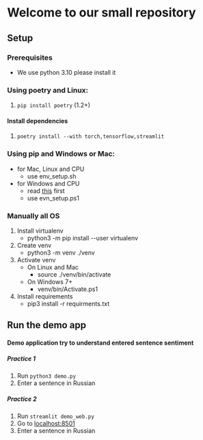 # Welcome to our small repository

## Setup
### Prerequisites
- We use python 3.10 please install it
### Using poetry and Linux:

1. `pip install poetry` (1.2+)

#### Install dependencies

1. `poetry install --with torch,tensorflow,streamlit`


### Using pip and Windows or Mac:

- for Mac, Linux and CPU
  - use env_setup.sh
- for Windows and CPU
  - read [this](https://learn.microsoft.com/en-us/powershell/module/microsoft.powershell.core/about/about_execution_policies?view=powershell-7.3) first
  - use evn_setup.ps1

### Manually all OS

1. Install virtualenv
   - python3 -m pip install --user virtualenv
2. Create venv
   - python3 -m venv ./venv
3. Activate venv
   - On Linux and Mac
     - source ./venv/bin/activate
   - On Windows 7+
     - venv/bin/Activate.ps1
4. Install requirements
   - pip3 install -r requirments.txt

## Run the demo app
#### Demo application try to understand entered sentence sentiment
##### Practice 1
1. Run `python3 demo.py`
2. Enter a sentence in Russian

##### Practice 2
1. Run `streamlit demo_web.py`
2. Go to  [localhost:8501](http://localhost:8501)
3. Enter a sentence in Russian
